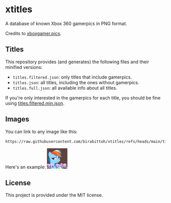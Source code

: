 # xtitles
A database of known Xbox 360 gamerpics in PNG format.

Credits to [xboxgamer.pics](https://xboxgamer.pics/).

## Titles

This repository provides (and generates) the following files and their minified versions:
* `titles.filtered.json`: only titles that include gamerpics.
* `titles.json`: all titles, including the ones without gamerpics.
* `titles.full.json`: all available info about all titles.

If you're only interested in the gamerpics for each title, you should be fine using [titles.filtered.min.json](https://raw.githubusercontent.com/birabittoh/xtitles/refs/heads/main/titles.filtered.min.json).

## Images

You can link to any image like this:
```
https://raw.githubusercontent.com/birabittoh/xtitles/refs/heads/main/titles/{title_id}/{picture_id}.png
```

Here's an example:
![](https://raw.githubusercontent.com/birabittoh/xtitles/refs/heads/main/titles/413607d9/20452.png)

## License

This project is provided under the MIT license.
